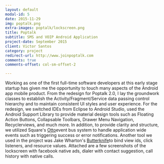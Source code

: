 ```yaml
---
layout: default
modal-id: 5
date: 2015-11-29
img: poptalk.png
extra-images: poptalk/lockscreen.png
title: Poptalk
subtitle: SMS and VOIP Android Application
project-date: September 2015
client: Victor Santos 
category: project 
redirect-url: http://www.joinpoptalk.com
comments: true
comments-offset: col-sm-offset-2     

---
```


Working as one of the first full-time software developers at this early stage startup has given me the opportunity to touch many aspects of the Android app mobile product. From the redesign for Poptalk 2.0, I lay the groundwork classes to establish the Activity/Fragment/Service data passing control hierarchy and to maintain consistent UI styles and user experience. For the redesign, we switched IDEs from Eclipse to Android Studio, used the Android Support Library to provide material design tools such as Floating Action Buttons, Collapsable Toolbars, Drawer Menu Navigation, Recyclerviews, and much more. In addition, to provide clarity and structure, we utilized Square's [Otto][1]event bus system to handle application wide events such as triggering success or error notifications. Another tool we used in the project was Jake Wharton's [Butterknife][2]to bind view ids, click listeners, and resource values. Attached are a few screenshots of the lockscreen with facebook native ads, dialer with contact suggestion, call history with native calls. 


[1]: http://square.github.io/otto/   
[2]: http://jakewharton.github.io/butterknife/